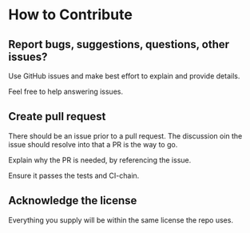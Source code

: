 How to Contribute
=================================



Report bugs, suggestions, questions, other issues?
---------------------------------

Use GitHub issues and make best effort to explain and provide details.

Feel free to help answering issues.



Create pull request
---------------------------------

There should be an issue prior to a pull request. The discussion oin the issue should resolve into that a PR is the way to go.

Explain why the PR is needed, by referencing the issue.

Ensure it passes the tests and CI-chain.



Acknowledge the license
---------------------------------

Everything you supply will be within the same license the repo uses.
